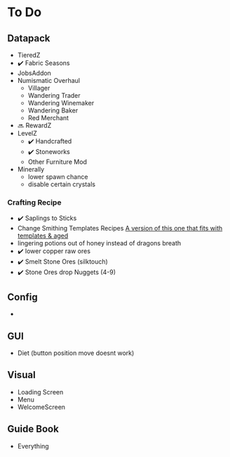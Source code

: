 # To Do
## Datapack
- TieredZ
- ✔️ Fabric Seasons
- JobsAddon
- Numismatic Overhaul
    - Villager
    - Wandering Trader
    - Wandering Winemaker
    - Wandering Baker
    - Red Merchant
- 🔜 RewardZ
- LevelZ
    - ✔️ Handcrafted
    - ✔️ Stoneworks
    - Other Furniture Mod
- Minerally
    - lower spawn chance
    - disable certain crystals
### Crafting Recipe
- ✔️ Saplings to Sticks
- Change Smithing Templates Recipes [A version of this one that fits with templates & aged](https://modrinth.com/datapack/reimagined-trims)
- lingering potions out of honey instead of dragons breath
- ✔️ lower copper raw ores
- ✔️ Smelt Stone Ores (silktouch)
- ✔️ Stone Ores drop Nuggets (4-9)
## Config
- 
## GUI
- Diet (button position move doesnt work)
## Visual
- Loading Screen
- Menu
- WelcomeScreen
## Guide Book
- Everything